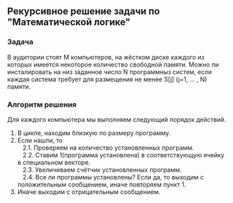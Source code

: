 ## Рекурсивное решение задачи по "Математической логике"

### Задача
В аудитории стоят M компьютеров, на жёстком диске каждого из которых имеется некоторое
количество свободной памяти. Можно ли инсталировать на низ заданное число N программныз систем,
 если каждая система требует для размещения не менее S[j] (j=1, ... , N) памяти.

### Алгоритм решения
Для каждого компьютера мы выполняем следующий порядок действий.
1. В цикле, находим близкую по размеру программу.
2. Если нашли, то<br/>
   2.1. Проверяем на количество установленных программ.<br/>
   2.2. Ставим 1(программа установлена) в соответствующую ячейку в специальном векторе.<br/>
   2.3. Увеличиваем счётчик установленных программ.<br/>
   2.4. Все ли программы установлены? Если да, то выходим с положительным сообщением, иначе повторяем пункт 1.<br/>
3. Иначе выходим с отрицательным сообщением.

